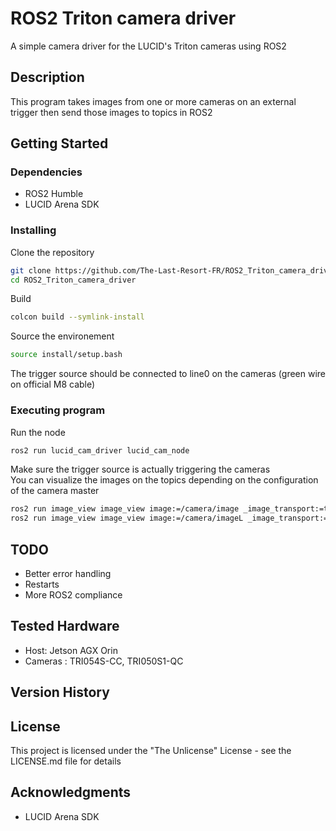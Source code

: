 # ROS2 Triton camera driver

A simple camera driver for the LUCID's Triton cameras using ROS2

## Description

This program takes images from one or more cameras on an external trigger then send those images to topics in ROS2

## Getting Started

### Dependencies

- ROS2 Humble
- LUCID Arena SDK

### Installing

Clone the repository  
```bash
git clone https://github.com/The-Last-Resort-FR/ROS2_Triton_camera_driver.git
cd ROS2_Triton_camera_driver
```
Build  
```bash
colcon build --symlink-install
```
Source the environement  
```bash
source install/setup.bash
```
The trigger source should be connected to line0 on the cameras (green wire on official M8 cable)

### Executing program

Run the node  
```bash
ros2 run lucid_cam_driver lucid_cam_node
```
Make sure the trigger source is actually triggering the cameras  
You can visualize the images on the topics depending on the configuration of the camera master
```bash
ros2 run image_view image_view image:=/camera/image _image_transport:=theora # SINGLE mode
ros2 run image_view image_view image:=/camera/imageL _image_transport:=theora &  ros2 run image_view image_view image:=/camera/imageR _image_transport:=theora # DUAL mode

```

## TODO

- Better error handling
- Restarts
- More ROS2 compliance

## Tested Hardware

- Host: Jetson AGX Orin
- Cameras : TRI054S-CC, TRI050S1-QC

## Version History

## License

This project is licensed under the "The Unlicense" License - see the LICENSE.md file for details

## Acknowledgments

-  LUCID Arena SDK